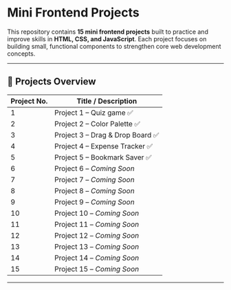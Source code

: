 # Mini Frontend Projects

This repository contains **15 mini frontend projects** built to practice and improve skills in **HTML, CSS, and JavaScript**. Each project focuses on building small, functional components to strengthen core web development concepts.

---

## 🚀 Projects Overview
| Project No. | Title / Description |
|-------------|---------------------|
| 1 | Project 1 – Quiz game ✅ |
| 2 | Project 2 – Color Palette ✅ |
| 3 | Project 3 – Drag & Drop Board ✅ |
| 4 | Project 4 – Expense Tracker ✅ |
| 5 | Project 5 – Bookmark Saver ✅ |
| 6 | Project 6 – *Coming Soon* |
| 7 | Project 7 – *Coming Soon* |
| 8 | Project 8 – *Coming Soon* |
| 9 | Project 9 – *Coming Soon* |
| 10 | Project 10 – *Coming Soon* |
| 11 | Project 11 – *Coming Soon* |
| 12 | Project 12 – *Coming Soon* |
| 13 | Project 13 – *Coming Soon* |
| 14 | Project 14 – *Coming Soon* |
| 15 | Project 15 – *Coming Soon* |

---


